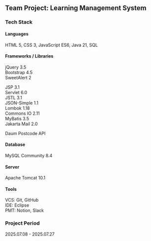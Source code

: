 ## Team Project: Learning Management System

### Tech Stack
#### Languages<br>
HTML 5, CSS 3, JavaScript ES6, Java 21, SQL

#### Frameworks / Libraries<br>
jQuery 3.5<br>
Bootstrap 4.5<br>
SweetAlert 2<br>

JSP 3.1<br>
Servlet 6.0<br>
JSTL 3.1<br>
JSON-Simple 1.1<br>
Lombok 1.18<br>
Commons IO 2.11<br>
MyBatis 3.5<br>
Jakarta Mail 2.0<br>

Daum Postcode API<br>

#### Database<br>
MySQL Community 8.4<br>

#### Server
Apache Tomcat 10.1

#### Tools
VCS: Git, GitHub<br>
IDE: Eclipse<br>
PMT: Notion, Slack<br>

### Project Period
2025.07.08 - 2025.07.27

